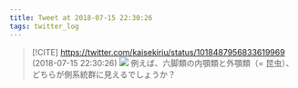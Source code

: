 ```yaml
---
title: Tweet at 2018-07-15 22:30:26
tags: twitter_log
---
```


> [!CITE] https://twitter.com/kaisekiriu/status/1018487956833619969 (2018-07-15 22:30:26)
> ![](https://twitter.com/kaisekiriu/status/1018487956833619969)
> 例えば、六脚類の内顎類と外顎類（= 昆虫）、どちらが側系統群に見えるでしょうか？
